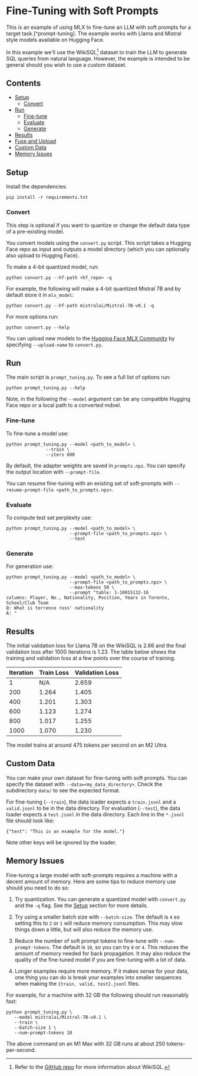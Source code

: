 # Fine-Tuning with Soft Prompts

This is an example of using MLX to fine-tune an LLM with soft prompts for a target task.[^prompt-tuning]. The example works with Llama and Mistral style
models available on Hugging Face.

In this example we'll use the WikiSQL[^wikisql] dataset to train the LLM to
generate SQL queries from natural language. However, the example is intended to
be general should you wish to use a custom dataset.

## Contents

* [Setup](#Setup)
  * [Convert](#convert)
* [Run](#Run)
  * [Fine-tune](#Fine-tune)
  * [Evaluate](#Evaluate)
  * [Generate](#Generate)
* [Results](#Results)
* [Fuse and Upload](#Fuse-and-Upload)
* [Custom Data](#Custom-Data)
* [Memory Issues](#Memory-Issues)


## Setup 

Install the dependencies:

```
pip install -r requirements.txt
```

### Convert

This step is optional if you want to quantize or change the default
data type of a pre-existing model.

You convert models using the `convert.py` script. This script takes a Hugging
Face repo as input and outputs a model directory (which you can optionally also
upload to Hugging Face).

To make a 4-bit quantized model, run:

```
python convert.py --hf-path <hf_repo> -q
```

For example, the following will make a 4-bit quantized Mistral 7B and by default
store it in `mlx_model`:

```
python convert.py --hf-path mistralai/Mistral-7B-v0.1 -q
```

For more options run:

```
python convert.py --help
```

You can upload new models to the [Hugging Face MLX
Community](https://huggingface.co/mlx-community) by specifying `--upload-name`
to `convert.py`.

## Run

The main script is `prompt_tuning.py`. To see a full list of options run:

```
python prompt_tuning.py --help
```

Note, in the following the `--model` argument can be any compatible Hugging
Face repo or a local path to a converted mdoel. 

### Fine-tune

To fine-tune a model use:

```
python prompt_tuning.py --model <path_to_model> \
               --train \
               --iters 600
```


By default, the adapter weights are saved in `prompts.npz`. You can specify
the output location with `--prompt-file`.

You can resume fine-tuning with an existing set of soft-prompts with `--resume-prompt-file
<path_to_prompts.npz>`. 

### Evaluate

To compute test set perplexity use:

```
python prompt_tuning.py --model <path_to_model> \
                        --prompt-file <path_to_prompts.npz> \
                        --test
```

### Generate

For generation use:

```
python prompt_tuning.py --model <path_to_model> \
                        --prompt-file <path_to_prompts.npz> \
                        --max-tokens 50 \
                        --prompt "table: 1-10015132-16
columns: Player, No., Nationality, Position, Years in Toronto, School/Club Team
Q: What is terrence ross' nationality
A: "
```

## Results

The initial validation loss for Llama 7B on the WikiSQL is 2.66 and the final
validation loss after 1000 iterations is 1.23. The table below shows the
training and validation loss at a few points over the course of training.

| Iteration | Train Loss | Validation Loss |
| --------- | ---------- | --------------- |
| 1         |    N/A     |      2.659      |
| 200       |    1.264   |      1.405      |
| 400       |    1.201   |      1.303      |
| 600       |    1.123   |      1.274      |
| 800       |    1.017   |      1.255      |
| 1000      |    1.070   |      1.230      |

The model trains at around 475 tokens per second on an M2 Ultra.

## Custom Data

You can make your own dataset for fine-tuning with soft prompts. You can specify the
dataset with `--data=<my_data_directory>`. Check the subdirectory `data/` to
see the expected format.

For fine-tuning (`--train`), the data loader expects a `train.jsonl` and a
`valid.jsonl` to be in the data directory. For evaluation (`--test`), the data
loader expects a `test.jsonl` in the data directory. Each line in the `*.jsonl`
file should look like:

```
{"text": "This is an example for the model."}
```

Note other keys will be ignored by the loader.

## Memory Issues

Fine-tuning a large model with soft-prompts requires a machine with a decent amount
of memory. Here are some tips to reduce memory use should you need to do so:

1. Try quantization. You can generate a quantized model
   with `convert.py` and the `-q` flag. See the [Setup](#setup) section for
   more details. 

2. Try using a smaller batch size with `--batch-size`. The default is `4` so
   setting this to `2` or `1` will reduce memory consumption. This may slow
   things down a little, but will also reduce the memory use.

3. Reduce the number of soft prompt tokens to fine-tune with `--num-prompt-tokens`. The default
   is `10`, so you can try `8` or `4`. This reduces the amount of memory
   needed for back propagation. It may also reduce the quality of the
   fine-tuned model if you are fine-tuning with a lot of data.

4. Longer examples require more memory. If it makes sense for your data, one thing
   you can do is break your examples into smaller
   sequences when making the `{train, valid, test}.jsonl` files.

For example, for a machine with 32 GB the following should run reasonably fast:

```
python prompt_tuning.py \
   --model mistralai/Mistral-7B-v0.1 \
   --train \
   --batch-size 1 \
   --num-prompt-tokens 10
```

The above command on an M1 Max with 32 GB runs at about 250 tokens-per-second.


[^prompt_tuning]: Refer to the [ACL paper](https://aclanthology.org/2021.emnlp-main.243/) for more details on soft prompts.
[^wikisql]: Refer to the [GitHub repo](https://github.com/salesforce/WikiSQL/tree/master) for more information about WikiSQL.

